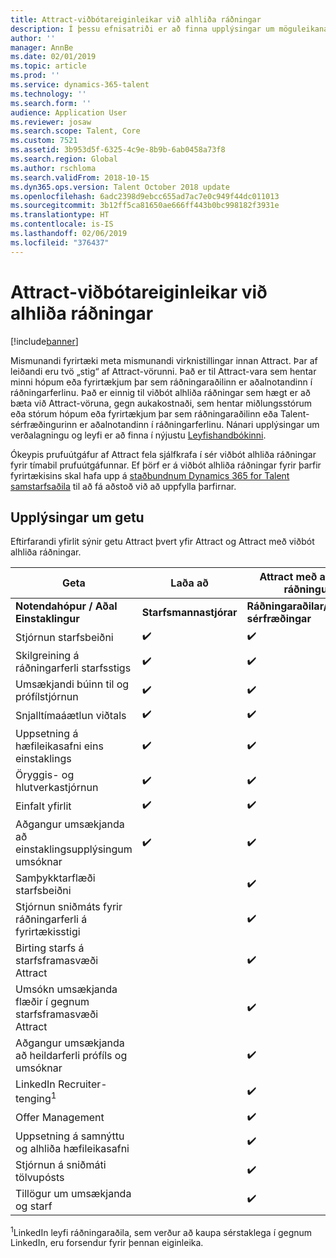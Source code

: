 ```yaml
---
title: Attract-viðbótareiginleikar við alhliða ráðningar
description: Í þessu efnisatriði er að finna upplýsingar um möguleikana í Microsoft Dynamics 365 for Talent-viðbótinni, Attract með alhliða ráðningar.
author: ''
manager: AnnBe
ms.date: 02/01/2019
ms.topic: article
ms.prod: ''
ms.service: dynamics-365-talent
ms.technology: ''
ms.search.form: ''
audience: Application User
ms.reviewer: josaw
ms.search.scope: Talent, Core
ms.custom: 7521
ms.assetid: 3b953d5f-6325-4c9e-8b9b-6ab0458a73f8
ms.search.region: Global
ms.author: rschloma
ms.search.validFrom: 2018-10-15
ms.dyn365.ops.version: Talent October 2018 update
ms.openlocfilehash: 6adc2398d9ebcc655ad7ac7e0c949f44dc011013
ms.sourcegitcommit: 3b12ff5ca81650ae666ff443b0bc998182f3931e
ms.translationtype: HT
ms.contentlocale: is-IS
ms.lasthandoff: 02/06/2019
ms.locfileid: "376437"
---
```

# <a name="attract-comprehensive-hiring-add-on-capabilities"></a>Attract-viðbótareiginleikar við alhliða ráðningar

[!include[banner](../includes/banner.md)]

Mismunandi fyrirtæki meta mismunandi virknistillingar innan Attract. Þar af leiðandi eru tvö „stig“ af Attract-vörunni. Það er til Attract-vara sem hentar minni hópum eða fyrirtækjum þar sem ráðningaraðilinn er aðalnotandinn í ráðningarferlinu. Það er einnig til viðbót alhliða ráðningar sem hægt er að bæta við Attract-vöruna, gegn aukakostnaði, sem hentar miðlungsstórum eða stórum hópum eða fyrirtækjum þar sem ráðningaraðilinn eða Talent-sérfræðingurinn er aðalnotandinn í ráðningarferlinu.
Nánari upplýsingar um verðalagningu og leyfi er að finna í nýjustu [Leyfishandbókinni](https://mbs.microsoft.com/Files/public/365/Dynamics365LicensingGuide.pdf).

Ókeypis prufuútgáfur af Attract fela sjálfkrafa í sér viðbót alhliða ráðningar fyrir tímabil prufuútgáfunnar. Ef þörf er á viðbót alhliða ráðningar fyrir þarfir fyrirtækisins skal hafa upp á [staðbundnum Dynamics 365 for Talent samstarfsaðila](https://dynamics.microsoft.com/partners/find-a-partner/) til að fá aðstoð við að uppfylla þarfirnar.

## <a name="capability-details"></a>Upplýsingar um getu

Eftirfarandi yfirlit sýnir getu Attract þvert yfir Attract og Attract með viðbót alhliða ráðningar.

| **Geta**                                           | **Laða að**         | **Attract með alhliða ráðningu** |
|----------------------------------------------------------|---------------------|---------------------------------------|
| **Notendahópur / Aðal**  **Einstaklingur**                      | **Starfsmannastjórar** | **Ráðningaraðilar/Talent-sérfræðingar**    |
| Stjórnun starfsbeiðni                                | :heavy_check_mark:   | :heavy_check_mark:                    |
| Skilgreining á ráðningarferli starfsstigs                    | :heavy_check_mark:   | :heavy_check_mark:                    |
| Umsækjandi búinn til og prófílstjórnun                  | :heavy_check_mark:   | :heavy_check_mark:                    |
| Snjalltímaáætlun viðtals                         | :heavy_check_mark:  | :heavy_check_mark:                    |
| Uppsetning á hæfileikasafni eins einstaklings                        | :heavy_check_mark:   | :heavy_check_mark:                    |
| Öryggis- og hlutverkastjórnun                              | :heavy_check_mark:   | :heavy_check_mark:                    |
| Einfalt yfirlit                                          | :heavy_check_mark:   | :heavy_check_mark:                    |
| Aðgangur umsækjanda að einstaklingsupplýsingum umsóknar        | :heavy_check_mark:   | :heavy_check_mark:                    |
| Samþykktarflæði starfsbeiðni                             |                     | :heavy_check_mark:                    |
| Stjórnun sniðmáts fyrir ráðningarferli á fyrirtækisstigi    |                     | :heavy_check_mark:                    |
| Birting starfs á starfsframasvæði Attract                       |                     | :heavy_check_mark:                    |
| Umsókn umsækjanda flæðir í gegnum starfsframasvæði Attract   |                      | :heavy_check_mark:                    |
| Aðgangur umsækjanda að heildarferli prófíls og umsóknar |                     | :heavy_check_mark:                    |
| LinkedIn Recruiter-tenging<sup>1</sup>                |                     | :heavy_check_mark:                    |
| Offer Management                                         |                     | :heavy_check_mark:                    |
| Uppsetning á samnýttu og alhliða hæfileikasafni                     |                     | :heavy_check_mark:                    |
| Stjórnun á sniðmáti tölvupósts                                |                     | :heavy_check_mark:                    |
| Tillögur um umsækjanda og starf                        |                     | :heavy_check_mark:                    |


<sup>1</sup>LinkedIn leyfi ráðningaraðila, sem verður að kaupa sérstaklega í gegnum LinkedIn, eru forsendur fyrir þennan eiginleika.
